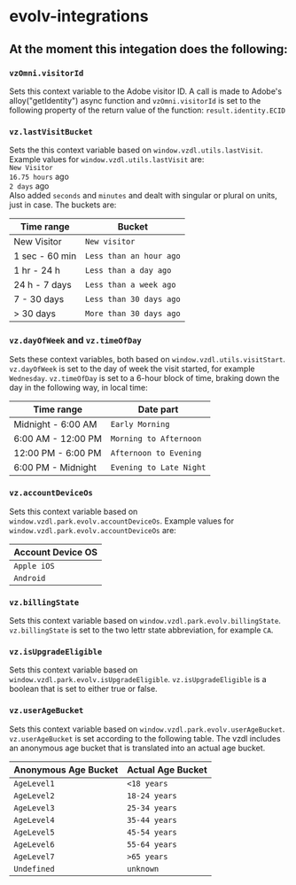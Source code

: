 # evolv-integrations
## At the moment this integation does the following:

### `vzOmni.visitorId`
Sets this context variable to the Adobe visitor ID. A call is made to Adobe's alloy("getIdentity") async function and `vzOmni.visitorId` is set to the following property of the return value of the function: `result.identity.ECID`

### `vz.lastVisitBucket`
Sets the this context variable based on `window.vzdl.utils.lastVisit`. Example values for `window.vzdl.utils.lastVisit` are:  
`New Visitor`  
`16.75 hours` ago  
`2 days` ago  
Also added `seconds` and `minutes` and dealt with singular or plural on units, just in case. The buckets are:

| Time range | Bucket |
|-|-|
| New Visitor | `New visitor` |
| 1 sec - 60 min | `Less than an hour ago` |
| 1 hr - 24 h | `Less than a day ago` |
| 24 h - 7 days | `Less than a week ago` |
| 7 - 30 days | `Less than 30 days ago` |
| > 30 days | `More than 30 days ago` |

### `vz.dayOfWeek` and `vz.timeOfDay`
Sets these context variables, both based on `window.vzdl.utils.visitStart`. `vz.dayOfWeek` is set to the day of week the visit started, for example `Wednesday`. `vz.timeOfDay` is set to a 6-hour block of time, braking down the day in the following way, in local time:  

| Time range | Date part |
| ---------- | --------- |
| Midnight - 6:00 AM | `Early Morning` |
| 6:00 AM - 12:00 PM | `Morning to Afternoon` |
| 12:00 PM - 6:00 PM | `Afternoon to Evening` |
| 6:00 PM - Midnight | `Evening to Late Night` |

### `vz.accountDeviceOs`
Sets this context variable based on `window.vzdl.park.evolv.accountDeviceOs`. Example values for `window.vzdl.park.evolv.accountDeviceOs` are: 

| Account Device OS |
| ---------- |
| `Apple iOS` |
| `Android` |

### `vz.billingState`
Sets this context variable based on `window.vzdl.park.evolv.billingState`. `vz.billingState` is set to the two lettr state abbreviation, for example `CA`.

### `vz.isUpgradeEligible`
Sets this context variable based on `window.vzdl.park.evolv.isUpgradeEligible`. `vz.isUpgradeEligible` is a boolean that is set to either true or false.

### `vz.userAgeBucket`
Sets this context variable based on `window.vzdl.park.evolv.userAgeBucket`. `vz.userAgeBucket` is set according to the following table. The vzdl includes an anonymous age bucket that is translated into an actual age bucket.

| Anonymous Age Bucket | Actual Age Bucket |
| -------------------- | ----------------- |
| `AgeLevel1` | `<18 years` |
| `AgeLevel2` | `18-24 years` |
| `AgeLevel3` | `25-34 years` |
| `AgeLevel4` | `35-44 years` |
| `AgeLevel5` | `45-54 years` |
| `AgeLevel6` | `55-64 years` |
| `AgeLevel7` | `>65 years` |
| `Undefined` | `unknown` |

